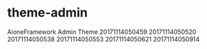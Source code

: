 # theme-admin
AioneFramework Admin Theme
201711140504592017111405052020171114050538201711140505532017111405062120171114050914